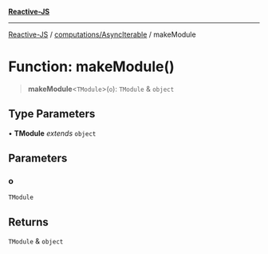 [**Reactive-JS**](../../../README.md)

***

[Reactive-JS](../../../README.md) / [computations/AsyncIterable](../README.md) / makeModule

# Function: makeModule()

> **makeModule**\<`TModule`\>(`o`): `TModule` & `object`

## Type Parameters

• **TModule** *extends* `object`

## Parameters

### o

`TModule`

## Returns

`TModule` & `object`
